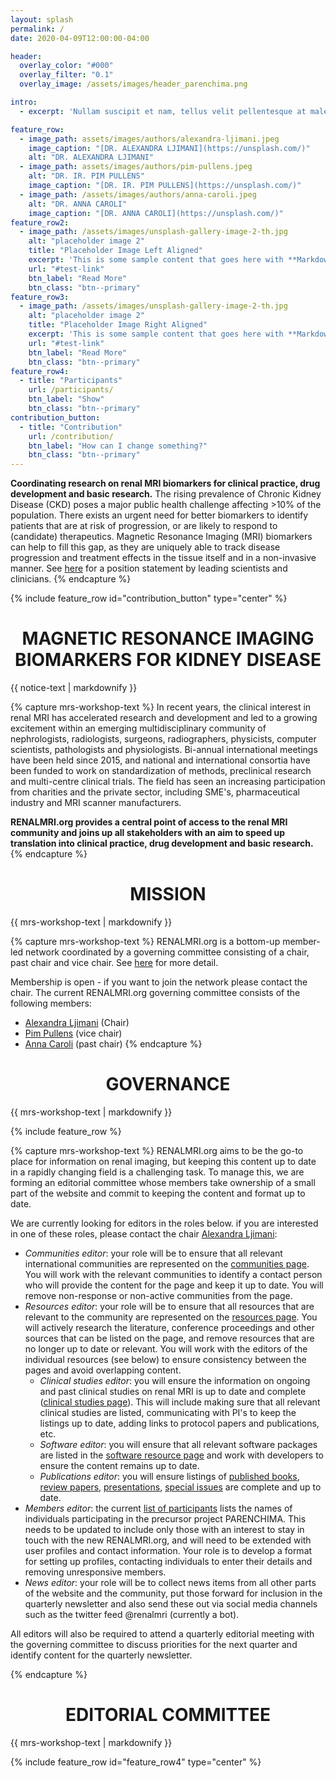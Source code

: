```yaml
---
layout: splash
permalink: /
date: 2020-04-09T12:00:00-04:00

header:
  overlay_color: "#000"
  overlay_filter: "0.1"
  overlay_image: /assets/images/header_parenchima.png

intro:
  - excerpt: 'Nullam suscipit et nam, tellus velit pellentesque at malesuada, enim eaque. Quis nulla, netus tempor in diam gravida tincidunt, *proin faucibus* voluptate felis id sollicitudin. Centered with `type="center"`'

feature_row:
  - image_path: assets/images/authors/alexandra-ljimani.jpeg
    image_caption: "[DR. ALEXANDRA LJIMANI](https://unsplash.com/)"
    alt: "DR. ALEXANDRA LJIMANI"
  - image_path: assets/images/authors/pim-pullens.jpeg
    alt: "DR. IR. PIM PULLENS"
    image_caption: "[DR. IR. PIM PULLENS](https://unsplash.com/)"
  - image_path: /assets/images/authors/anna-caroli.jpeg
    alt: "DR. ANNA CAROLI"
    image_caption: "[DR. ANNA CAROLI](https://unsplash.com/)"
feature_row2:
  - image_path: /assets/images/unsplash-gallery-image-2-th.jpg
    alt: "placeholder image 2"
    title: "Placeholder Image Left Aligned"
    excerpt: 'This is some sample content that goes here with **Markdown** formatting. Left aligned with `type="left"`'
    url: "#test-link"
    btn_label: "Read More"
    btn_class: "btn--primary"
feature_row3:
  - image_path: /assets/images/unsplash-gallery-image-2-th.jpg
    alt: "placeholder image 2"
    title: "Placeholder Image Right Aligned"
    excerpt: 'This is some sample content that goes here with **Markdown** formatting. Right aligned with `type="right"`'
    url: "#test-link"
    btn_label: "Read More"
    btn_class: "btn--primary"
feature_row4:
  - title: "Participants"
    url: /participants/
    btn_label: "Show"
    btn_class: "btn--primary"
contribution_button:
  - title: "Contribution"
    url: /contribution/
    btn_label: "How can I change something?"
    btn_class: "btn--primary"
---
```


**Coordinating research on renal MRI biomarkers for clinical practice, drug development and basic research.**
The rising prevalence of Chronic Kidney Disease (CKD) poses a major public health challenge affecting >10% of the population. There exists an urgent need for better biomarkers to identify patients that are at risk of progression, or are likely to respond to (candidate) therapeutics. Magnetic Resonance Imaging (MRI) biomarkers can help to fill this gap, as they are uniquely able to track disease progression and treatment effects in the tissue itself and in a non-invasive manner. See [here](https://academic.oup.com/ndt/article/33/suppl_2/ii4/5078407?login=false) for a position statement by leading scientists and clinicians.
{% endcapture %}

{% include feature_row id="contribution_button" type="center" %}


<div class="notice--info" align="justify">
  <h1 align="center">MAGNETIC RESONANCE IMAGING
BIOMARKERS FOR KIDNEY DISEASE</h1>
  {{ notice-text | markdownify }}
</div>

{% capture mrs-workshop-text %}
In recent years, the clinical interest in renal MRI has accelerated research and development and led to a growing excitement within an emerging multidisciplinary community of nephrologists, radiologists, surgeons, radiographers, physicists, computer scientists, pathologists and physiologists. Bi-annual international meetings have been held since 2015, and national and international consortia have been funded to work on standardization of methods, preclinical research and multi-centre clinical trials. The field has seen an increasing participation from charities and the private sector, including SME's, pharmaceutical industry and MRI scanner manufacturers.

**RENALMRI.org provides a central point of access to the renal MRI community and joins up all stakeholders with an aim to speed up translation into clinical practice, drug development and basic research.**
{% endcapture %}


<div class="notice--success" align="justify">
  <h1 align="center">MISSION</h1>
  {{ mrs-workshop-text | markdownify }}
</div>

{% capture mrs-workshop-text %}
RENALMRI.org is a bottom-up member-led network coordinated by a governing committee consisting of a chair, past chair and vice chair. See [here](https://renalmri.org/governance/) for more detail.

Membership is open - if you want to join the network please contact the chair. The current RENALMRI.org governing committee consists of the following members:
- [Alexandra Ljimani](mailto:alexandra_ljimani@yahoo.de) (Chair)
- [Pim Pullens](mailto:Pim.Pullens@uzgent.be) (vice chair)
- [Anna Caroli](mailto:acaroli@marionegri.it) (past chair)
{% endcapture %}


<div class="notice--success" align="justify">
  <h1 align="center">GOVERNANCE</h1>
  {{ mrs-workshop-text | markdownify }}
</div>


{% include feature_row %}


{% capture mrs-workshop-text %}
RENALMRI.org aims to be the go-to place for information on renal imaging, but keeping this content up to date in a rapidly changing field is a challenging task. To manage this, we are forming an editorial committee whose members take ownership of a small part of the website and commit to keeping the content and format up to date. 

We are currently looking for editors in the roles below. if you are interested in one of these roles, please contact the chair [Alexandra Ljimani](mailto:alexandra_ljimani@yahoo.de):

- *Communities editor*: your role will be to ensure that all relevant international communities are represented on the [communities page](https://renalmri.org/community/). You will work with the relevant communities to identify a contact person who will provide the content for the page and keep it up to date. You will remove non-response or non-active communities from the page.
- *Resources editor*: your role will be to ensure that all resources that are relevant to the community are represented on the [resources page](https://renalmri.org/resources/). You will actively research the literature, conference proceedings and other sources that can be listed on the page, and remove resources that are no longer up to date or relevant. You will work with the editors of the individual resources (see below) to ensure consistency between the pages and avoid overlapping content.
  - *Clinical studies editor*: you will ensure the information on ongoing and past clinical studies on renal MRI is up to date and complete ([clinical studies page](https://renalmri.org/resources/studies/)). This will include making sure that all relevant clinical studies are listed, communicating with PI's to keep the listings up to date, adding links to protocol papers and publications, etc.
  - *Software editor*: you will ensure that all relevant software packages are listed in the [software resource page](https://renalmri.org/resources/software/) and work with developers to ensure the content remains up to date.
  - *Publications editor*: you will ensure listings of [published books](https://renalmri.org/resources/books/), [review papers](https://renalmri.org/resources/reviews/), [presentations](https://renalmri.org/resources/presentations/), [special issues](https://renalmri.org/resources/issues/) are complete and up to date.
- *Members editor*: the current [list of participants](https://renalmri.org/participants/) lists the names of individuals participating in the precursor project PARENCHIMA. This needs to be updated to include only those with an interest to stay in touch with the new RENALMRI.org, and will need to be extended with user profiles and contact information. Your role is to develop a format for setting up profiles, contacting individuals to enter their details and removing unresponsive members.
- *News editor*: your role will be to collect news items from all other parts of the website and the community, put those forward for inclusion in the quarterly newsletter and also send these out via social media channels such as the twitter feed @renalmri (currently a bot).

 
All editors will also be required to attend a quarterly editorial meeting with the governing committee to discuss priorities for the next quarter and identify content for the quarterly newsletter. 

{% endcapture %}


<div class="notice--success" align="justify">
  <h1 align="center">EDITORIAL COMMITTEE</h1>
  {{ mrs-workshop-text | markdownify }}
</div>


{% include feature_row id="feature_row4" type="center" %}
<!-- {% include feature_row id="intro" type="center" %} -->
